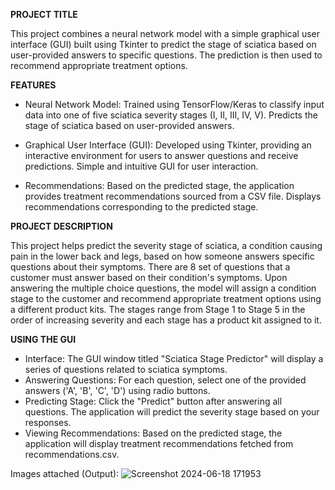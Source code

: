 **PROJECT TITLE**

This project combines a neural network model with a simple graphical user interface (GUI) built using Tkinter to predict the stage of sciatica based on user-provided answers to specific questions. The prediction is then used to recommend appropriate treatment options.

**FEATURES**
- Neural Network Model: Trained using TensorFlow/Keras to classify input data into one of five sciatica severity stages (I, II, III, IV, V).
  Predicts the stage of sciatica based on user-provided answers.

- Graphical User Interface (GUI): Developed using Tkinter, providing an interactive environment for users to answer questions and receive predictions.
  Simple and intuitive GUI for user interaction.

- Recommendations: Based on the predicted stage, the application provides treatment recommendations sourced from a CSV file.
  Displays recommendations corresponding to the predicted stage.


**PROJECT DESCRIPTION**

This project helps predict the severity stage of sciatica, a condition causing pain in the lower back and legs, based on how someone answers specific questions about their symptoms. There are 8 set of questions that a customer must answer based on their condition's symptoms. Upon answering the multiple choice questions, the model will assign a condition stage to the customer and recommend appropriate treatment options using a different product kits. The stages range from Stage 1 to Stage 5 in the order of increasing severity and each stage has a product kit assigned to it.

**USING THE GUI**
- Interface: The GUI window titled "Sciatica Stage Predictor" will display a series of questions related to sciatica symptoms.
- Answering Questions: For each question, select one of the provided answers ('A', 'B', 'C', 'D') using radio buttons.
- Predicting Stage: Click the "Predict" button after answering all questions. The application will predict the severity stage based on your responses.
- Viewing Recommendations: Based on the predicted stage, the application will display treatment recommendations fetched from recommendations.csv.

Images attached (Output):
![Screenshot 2024-06-18 171953](https://github.com/maheekabangroo/Sciatica-Product-Prediction-using-Neural-Networks/assets/100994133/9ade9366-0d03-453d-a8e1-5639b609ac3e)








